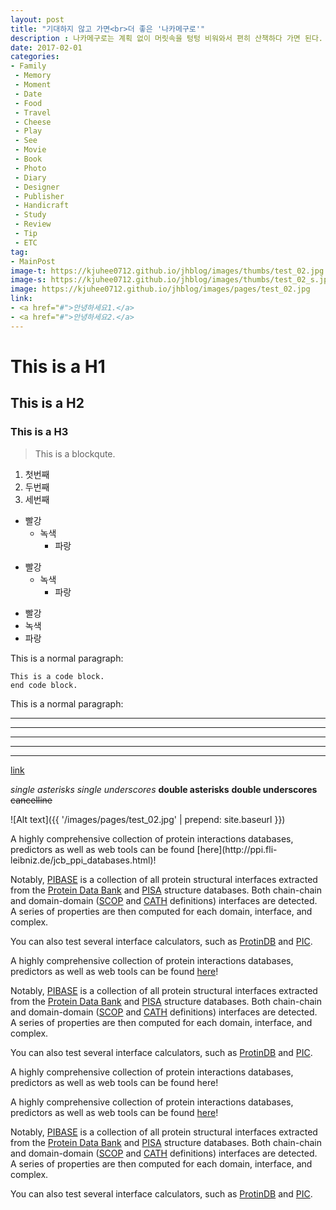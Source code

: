 ```yaml
---
layout: post
title: "기대하지 않고 가면<br>더 좋은 '나카메구로'"
description : 나카메구로는 계획 없이 머릿속을 텅텅 비워와서 편히 산책하다 가면 된다. 
date: 2017-02-01
categories:
- Family
 - Memory
 - Moment
 - Date
 - Food
 - Travel
 - Cheese
 - Play
 - See
 - Movie
 - Book
 - Photo
 - Diary
 - Designer
 - Publisher
 - Handicraft
 - Study
 - Review
 - Tip
 - ETC
tag:
- MainPost 
image-t: https://kjuhee0712.github.io/jhblog/images/thumbs/test_02.jpg
image-s: https://kjuhee0712.github.io/jhblog/images/thumbs/test_02_s.jpg
image: https://kjuhee0712.github.io/jhblog/images/pages/test_02.jpg
link: 
- <a href="#">안녕하세요1.</a>
- <a href="#">안녕하세요2.</a>
---
```



# This is a H1
## This is a H2
### This is a H3

> This is a blockqute.


1. 첫번째
2. 두번째
3. 세번째


* 빨강
  * 녹색
    * 파랑

+ 빨강
  + 녹색
    + 파랑

- 빨강
- 녹색
- 파랑


This is a normal paragraph:

    This is a code block. 
	end code block.

This is a normal paragraph:	


* * *

***

*****

- - -

---------------------------------------

[link](http://ppi.fli-leibniz.de/jcb_ppi_databases.html)


*single asterisks*
_single underscores_
**double asterisks**
__double underscores__
~~cancelline~~

![Alt text]({{ '/images/pages/test_02.jpg' | prepend: site.baseurl }})

<p>
A highly comprehensive collection of protein interactions databases, predictors as well as web tools can be found [here](http://ppi.fli-leibniz.de/jcb_ppi_databases.html)!	
</p>

Notably, [PIBASE](http://pibase.janelia.org/pibase2010/introduction.html) is a collection of all protein structural interfaces extracted from the [Protein Data Bank](http://www.rcsb.org/pdb) and [PISA](http://www.ebi.ac.uk/msd-srv/prot_int/pistart.html) structure databases. Both chain-chain and domain-domain ([SCOP](http://scop.mrc-lmb.cam.ac.uk/scop/) and [CATH](http://www.biochem.ucl.ac.uk/bsm/cath/) definitions) interfaces are detected. A series of properties are then computed for each domain, interface, and complex.

You can also test several interface calculators, such as [ProtinDB](http://protindb.cs.iastate.edu/VisualizationIR.py) and [PIC](http://pic.mbu.iisc.ernet.in/index.html).	


A highly comprehensive collection of protein interactions databases, predictors as well as web tools can be found [here](http://ppi.fli-leibniz.de/jcb_ppi_databases.html)!

Notably, [PIBASE](http://pibase.janelia.org/pibase2010/introduction.html) is a collection of all protein structural interfaces extracted from the [Protein Data Bank](http://www.rcsb.org/pdb) and [PISA](http://www.ebi.ac.uk/msd-srv/prot_int/pistart.html) structure databases. Both chain-chain and domain-domain ([SCOP](http://scop.mrc-lmb.cam.ac.uk/scop/) and [CATH](http://www.biochem.ucl.ac.uk/bsm/cath/) definitions) interfaces are detected. A series of properties are then computed for each domain, interface, and complex.

You can also test several interface calculators, such as [ProtinDB](http://protindb.cs.iastate.edu/VisualizationIR.py) and [PIC](http://pic.mbu.iisc.ernet.in/index.html).	

<p class="dialog">
A highly comprehensive collection of protein interactions databases, predictors as well as web tools can be found here!	
</p>













A highly comprehensive collection of protein interactions databases, predictors as well as web tools can be found [here](http://ppi.fli-leibniz.de/jcb_ppi_databases.html)!

Notably, [PIBASE](http://pibase.janelia.org/pibase2010/introduction.html) is a collection of all protein structural interfaces extracted from the [Protein Data Bank](http://www.rcsb.org/pdb) and [PISA](http://www.ebi.ac.uk/msd-srv/prot_int/pistart.html) structure databases. Both chain-chain and domain-domain ([SCOP](http://scop.mrc-lmb.cam.ac.uk/scop/) and [CATH](http://www.biochem.ucl.ac.uk/bsm/cath/) definitions) interfaces are detected. A series of properties are then computed for each domain, interface, and complex.

You can also test several interface calculators, such as [ProtinDB](http://protindb.cs.iastate.edu/VisualizationIR.py) and [PIC](http://pic.mbu.iisc.ernet.in/index.html).	